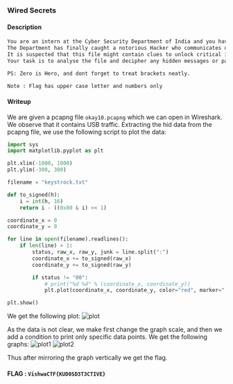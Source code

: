 ### Wired Secrets

#### Description
```txt
You are an intern at the Cyber Security Department of India and you have been assigned your first case.
The Department has finally caught a notorious Hacker who communicates online in a Secretive manner.
It is suspected that this file might contain clues to unlock critical information.
Your task is to analyse the file and decipher any hidden messages or patterns to progress further in the investigation,

PS: Zero is Hero, and dont forget to treat brackets neatly.

Note : Flag has upper case letter and numbers only
```

#### Writeup
We are given a pcapng file `okay10.pcapng` which we can open in Wireshark. We observe that it contains USB traffic. Extracting the hid data from the pcapng file, we use the following script to plot the data:
```py
import sys
import matplotlib.pyplot as plt

plt.xlim(-1000, 1000)
plt.ylim(-300, 300)

filename = "keystrock.txt"

def to_signed(h):
    i = int(h, 16)
    return i - ((0x80 & i) << 1)

coordinate_x = 0
coordinate_y = 0

for line in open(filename).readlines():
    if len(line) > 1:
        status, raw_x, raw_y, junk = line.split(":")
        coordinate_x += to_signed(raw_x)
        coordinate_y += to_signed(raw_y)

        if status != "00":
            # print("%d %d" % (coordinate_x, coordinate_y))
            plt.plot(coordinate_x, coordinate_y, color="red", marker=".")

plt.show()
```

We get the following plot:
![plot](https://media.discordapp.net/attachments/1203376160348708951/1213755780512096256/Screenshot_from_2024-03-03_13-21-44.png?ex=65f6a128&is=65e42c28&hm=b4c289748ed5626ba9ee34ace154c67d7d9152d3b3274112550b1838e801214b&=&width=1408&height=968)

As the data is not clear, we make first change the graph scale, and then we add a condition to print only specific data points. We get the following graphs:
![plot1](https://media.discordapp.net/attachments/1203376160348708951/1213766687015567391/Screenshot_2024-03-03_at_2.05.15_PM.png?ex=65f6ab50&is=65e43650&hm=798c8b6c5e6a61d0efefc438ef0048497b06cb9361f3a74715bfc2f44883e692&=&width=1202&height=968)
![plot2](https://media.discordapp.net/attachments/1203376160348708951/1213766972811116574/Screenshot_2024-03-03_at_2.06.23_PM.png?ex=65f6ab95&is=65e43695&hm=362e825eda24bdbaa0954a1e8862957399e7d76f2278e7665fe30e7589c421b2&=&width=1072&height=968)

Thus after mirroring the graph vertically we get the flag.

#### FLAG : `VishwaCTF{KUD0SD3T3CTIVE}`